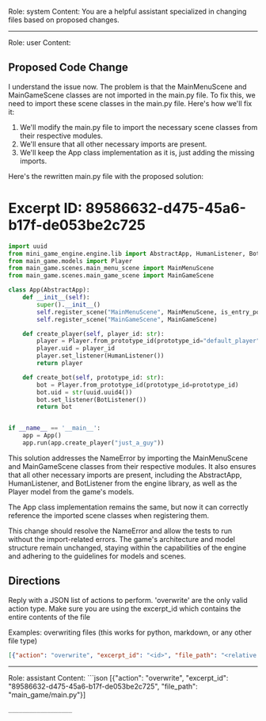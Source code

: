 Role: system
Content: You are a helpful assistant specialized in changing files based on proposed changes.
__________________
Role: user
Content: 
## Proposed Code Change
I understand the issue now. The problem is that the MainMenuScene and MainGameScene classes are not imported in the main.py file. To fix this, we need to import these scene classes in the main.py file. Here's how we'll fix it:

1. We'll modify the main.py file to import the necessary scene classes from their respective modules.
2. We'll ensure that all other necessary imports are present.
3. We'll keep the App class implementation as it is, just adding the missing imports.

Here's the rewritten main.py file with the proposed solution:

# Excerpt ID: 89586632-d475-45a6-b17f-de053be2c725
```python main_game/main.py
import uuid
from mini_game_engine.engine.lib import AbstractApp, HumanListener, BotListener
from main_game.models import Player
from main_game.scenes.main_menu_scene import MainMenuScene
from main_game.scenes.main_game_scene import MainGameScene

class App(AbstractApp):
    def __init__(self):
        super().__init__()
        self.register_scene("MainMenuScene", MainMenuScene, is_entry_point=True)
        self.register_scene("MainGameScene", MainGameScene)

    def create_player(self, player_id: str):
        player = Player.from_prototype_id(prototype_id="default_player")
        player.uid = player_id
        player.set_listener(HumanListener())
        return player

    def create_bot(self, prototype_id: str):
        bot = Player.from_prototype_id(prototype_id=prototype_id)
        bot.uid = str(uuid.uuid4())
        bot.set_listener(BotListener())
        return bot


if __name__ == '__main__':
    app = App()
    app.run(app.create_player("just_a_guy"))
```

This solution addresses the NameError by importing the MainMenuScene and MainGameScene classes from their respective modules. It also ensures that all other necessary imports are present, including the AbstractApp, HumanListener, and BotListener from the engine library, as well as the Player model from the game's models.

The App class implementation remains the same, but now it can correctly reference the imported scene classes when registering them.

This change should resolve the NameError and allow the tests to run without the import-related errors. The game's architecture and model structure remain unchanged, staying within the capabilities of the engine and adhering to the guidelines for models and scenes.

## Directions
Reply with a JSON list of actions to perform. 'overwrite' are the only valid action type. 
Make sure you are using the excerpt_id which contains the entire contents of the file

Examples:
overwriting files (this works for python, markdown, or any other file type)
```json output_example1
[{"action": "overwrite", "excerpt_id": "<id>", "file_path": "<relative file path>"}]
```

__________________
Role: assistant
Content: ```json
[{"action": "overwrite", "excerpt_id": "89586632-d475-45a6-b17f-de053be2c725", "file_path": "main_game/main.py"}]
```
__________________
